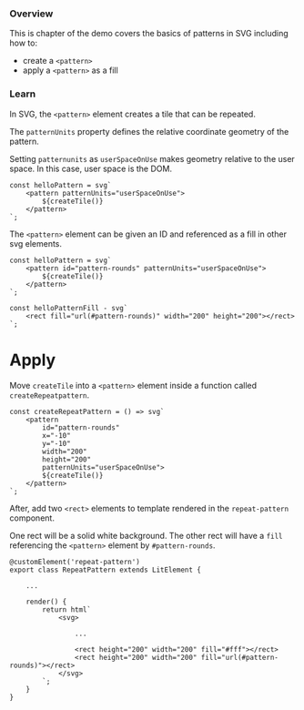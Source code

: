 ### Overview

This is chapter of the demo covers the basics of patterns in SVG
including how to:

- create a `<pattern>` 
- apply a `<pattern>` as a fill

### Learn

In SVG, the `<pattern>` element creates a tile that can be repeated. 

The `patternUnits` property defines the relative coordinate geometry
of the pattern.

Setting `patternunits` as `userSpaceOnUse` makes geometry relative
to the user space. In this case, user space is the DOM.

```TS
const helloPattern = svg`
	<pattern patternUnits="userSpaceOnUse">
		${createTile()}
	</pattern>
`;
```

The `<pattern>` element can be given an ID and referenced as a fill
in other svg elements.

```TS
const helloPattern = svg`
	<pattern id="pattern-rounds" patternUnits="userSpaceOnUse">
		${createTile()}
	</pattern>
`;

const helloPatternFill - svg`
    <rect fill="url(#pattern-rounds)" width="200" height="200"></rect>
`;
```

# Apply

Move `createTile` into a `<pattern>` element inside a function called `createRepeatpattern`.

```TS
const createRepeatPattern = () => svg`
	<pattern
		id="pattern-rounds"
		x="-10"
		y="-10"
		width="200"
		height="200"
		patternUnits="userSpaceOnUse">
		${createTile()}
	</pattern>
`;
```

After, add two `<rect>` elements to template rendered in the 
`repeat-pattern` component.

One rect will be a solid white background. The other rect will have a
`fill` referencing the `<pattern>` element by `#pattern-rounds`.

```TS
@customElement('repeat-pattern')
export class RepeatPattern extends LitElement {

    ...

	render() {
		return html`
			<svg>
                
                ...

				<rect height="200" width="200" fill="#fff"></rect>
				<rect height="200" width="200" fill="url(#pattern-rounds)"></rect>
			</svg>
		`;
	}
}
```
